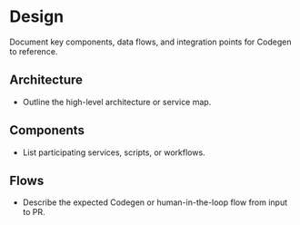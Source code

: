 # Design

Document key components, data flows, and integration points for Codegen to reference.

## Architecture
- Outline the high-level architecture or service map.

## Components
- List participating services, scripts, or workflows.

## Flows
- Describe the expected Codegen or human-in-the-loop flow from input to PR.
